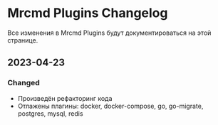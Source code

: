 # Mrcmd Plugins Changelog

Все изменения в Mrcmd Plugins будут документироваться на этой странице.

## 2023-04-23
### Changed
- Произведён рефакторинг кода
- Отлажены плагины: docker, docker-compose, go, go-migrate, postgres, mysql, redis